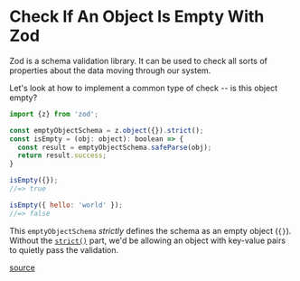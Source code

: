 # Check If An Object Is Empty With Zod

Zod is a schema validation library. It can be used to check all sorts of
properties about the data moving through our system.

Let's look at how to implement a common type of check -- is this object empty?

```javascript
import {z} from 'zod';

const emptyObjectSchema = z.object({}).strict();
const isEmpty = (obj: object): boolean => {
  const result = emptyObjectSchema.safeParse(obj);
  return result.success;
}

isEmpty({});
//=> true

isEmpty({ hello: 'world' });
//=> false
```

This `emptyObjectSchema` _strictly_ defines the schema as an empty object
(`{}`). Without the [`strict()`](https://github.com/colinhacks/zod#strict)
part, we'd be allowing an object with key-value pairs to quietly pass the
validation.

[source](https://twitter.com/jbrancha/status/1565728882082385920)
